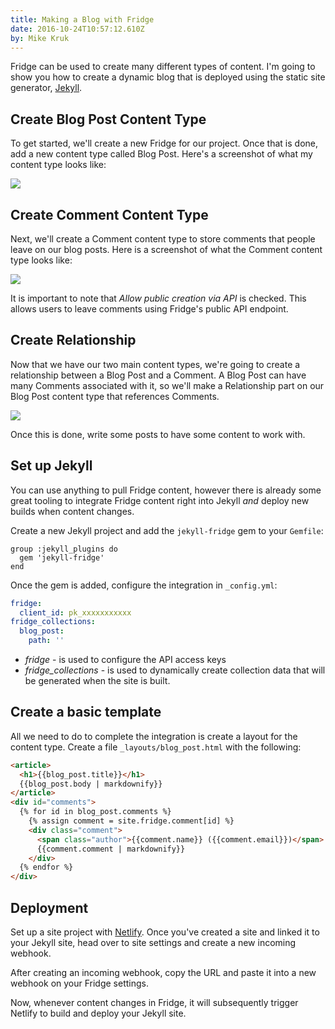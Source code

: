 ```yaml
---
title: Making a Blog with Fridge
date: 2016-10-24T10:57:12.610Z
by: Mike Kruk
---
```


Fridge can be used to create many different types of content. I'm going to show you how to create a dynamic blog that is deployed using the static site generator, [Jekyll](http://jekyllrb.com).

## Create Blog Post Content Type

To get started, we'll create a new Fridge for our project. Once that is done, add a new content type called Blog Post. Here's a screenshot of what my content type looks like:

![](/blog/2016-10-24-making-a-blog-with-fridge/blog_post_type.png)


## Create Comment Content Type

Next, we'll create a Comment content type to store comments that people leave on our blog posts. Here is a screenshot of what the Comment content type looks like:

![](/blog/2016-10-24-making-a-blog-with-fridge/comment_type.png)

It is important to note that *Allow public creation via API* is checked. This allows users to leave comments using Fridge's public API endpoint.

## Create Relationship

Now that we have our two main content types, we're going to create a relationship between a Blog Post and a Comment. A Blog Post can have many Comments associated with it, so we'll make a Relationship part on our Blog Post content type that references Comments.

![](/blog/2016-10-24-making-a-blog-with-fridge/comment_relationship.png)

Once this is done, write some posts to have some content to work with.

## Set up Jekyll

You can use anything to pull Fridge content, however there is already some great tooling to integrate Fridge content right into Jekyll *and* deploy new builds when content changes.

Create a new Jekyll project and add the `jekyll-fridge` gem to your `Gemfile`:

```Gemfile
group :jekyll_plugins do
  gem 'jekyll-fridge'
end
```

Once the gem is added, configure the integration in `_config.yml`:

```yml
fridge:
  client_id: pk_xxxxxxxxxxx
fridge_collections:
  blog_post:
    path: ''
```

* _fridge_ - is used to configure the API access keys
* _fridge_collections_ - is used to dynamically create collection data that will be generated when the site is built.

## Create a basic template

All we need to do to complete the integration is create a layout for the content type. Create a file `_layouts/blog_post.html` with the following:

```html
<article>
  <h1>{{blog_post.title}}</h1>
  {{blog_post.body | markdownify}}
</article>
<div id="comments">
  {% for id in blog_post.comments %}
    {% assign comment = site.fridge.comment[id] %}
    <div class="comment">
      <span class="author">{{comment.name}} ({{comment.email}})</span>
      {{comment.comment | markdownify}}
    </div>
  {% endfor %}
</div>
```

## Deployment

Set up a site project with [Netlify](https://www.netlify.com/). Once you've created a site and linked it to your Jekyll site, head over to site settings and create a new incoming webhook.

After creating an incoming webhook, copy the URL and paste it into a new webhook on your Fridge settings.

Now, whenever content changes in Fridge, it will subsequently trigger Netlify to build and deploy your Jekyll site.
